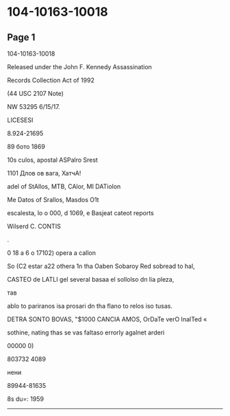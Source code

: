 # 104-10163-10018

## Page 1

104-10163-10018

Released under the John F. Kennedy Assassination

Records Collection Act of 1992

(44 USC 2107 Note)

NW 53295 6/15/17.

LICESESI

8.924-21695

89 бото 1869

10s culos, apostal ASPalro Srest

1101 Длов ов вага, ХатчА!

adel of StAllos, MTB, CAlor, MI DATiolon

Me Datos of Srallos, Masdos O1t

escalesta, lo o 000, d 1069, e Basjeat cateot reports

Wilserd C. CONTIS

.

0 18 a 6 o 17102) opera a callon

So (C2 estar a22 othera 1n tha Oaben Sobaroy Red sobread to hal,

CASTEO de LATLI gel several basaa el sollolso dn lia pleza,

тав

ablo to pariranos isa prosari dn tha flano to relos iso tusas.

DETRA SONTO BOVAS, "$1000 CANCIA AMOS, OrDaTe verO InalTed «

sothine, nating thas se vas faltaso errorly agalnet arderi

00000 0)

803732 4089

нени

89944-81635

8s du=: 1959

---

